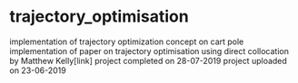 # trajectory_optimisation
implementation of trajectory optimization concept on cart pole 
implementation of paper on trajectory optimisation using direct collocation by Matthew Kelly[link]
project completed on 28-07-2019
project uploaded on 23-06-2019
